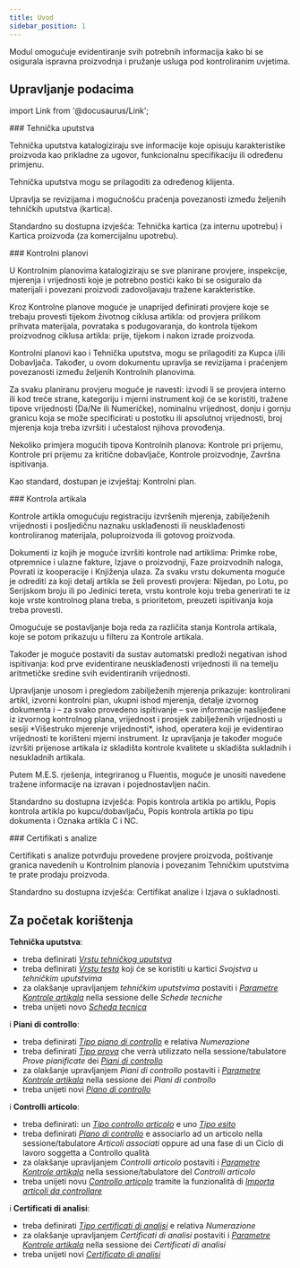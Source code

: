 ```yaml
---
title: Uvod
sidebar_position: 1
---
```


Modul omogućuje evidentiranje svih potrebnih informacija kako bi se osigurala ispravna proizvodnja i pružanje usluga pod kontroliranim uvjetima.   


## Upravljanje podacima

import Link from '@docusaurus/Link';

<div className="cardContainer">
    <div className="card">
###     <Link to="/docs/quality/item-control/data-sheets/data-sheet-management">Tehnička uputstva</Link>
        <p>Tehnička uputstva katalogiziraju sve informacije koje opisuju karakteristike proizvoda kao prikladne za ugovor, funkcionalnu specifikaciju ili određenu primjenu.</p>
        <p>Tehnička uputstva mogu se prilagoditi za određenog klijenta.</p>
        <p>Upravlja se revizijama i mogućnošću praćenja povezanosti između željenih tehničkih uputstva (kartica).</p>
        <p>Standardno su dostupna izvješća: Tehnička kartica (za internu upotrebu) i Kartica proizvoda (za komercijalnu upotrebu).</p>
    </div>
</div>
<div className="cardContainer">
    <div className="card">
###     <Link to="/docs/quality/item-control/control-plans/control-plan-management">Kontrolni planovi</Link>
        <p>U Kontrolnim planovima katalogiziraju se sve planirane provjere, inspekcije, mjerenja i vrijednosti koje je potrebno postići kako bi se osiguralo da materijali i povezani proizvodi zadovoljavaju tražene karakteristike.</p>
        <p>Kroz Kontrolne planove moguće je unaprijed definirati provjere koje se trebaju provesti tijekom životnog ciklusa artikla: od provjera prilikom prihvata materijala, povrataka s podugovaranja, do kontrola tijekom proizvodnog ciklusa artikla: prije, tijekom i nakon izrade proizvoda.</p>
        <p>Kontrolni planovi kao i Tehnička uputstva, mogu se prilagoditi za Kupca i/ili Dobavljača. Također, u ovom dokumentu upravlja se revizijama i praćenjem povezanosti između željenih Kontrolnih planovima.</p>
        <p>Za svaku planiranu provjeru moguće je navesti: izvodi li se provjera interno ili kod treće strane, kategoriju i mjerni instrument koji će se koristiti, tražene tipove vrijednosti (Da/Ne ili Numeričke), nominalnu vrijednost, donju i gornju granicu koja se može specificirati u postotku ili apsolutnoj vrijednosti, broj mjerenja koja treba izvršiti i učestalost njihova provođenja.</p>
        <p>Nekoliko primjera mogućih tipova Kontrolnih planova: Kontrole pri prijemu, Kontrole pri prijemu za kritične dobavljače, Kontrole proizvodnje, Završna ispitivanja.</p>
        <p>Kao standard, dostupan je izvještaj: Kontrolni plan.</p>
    </div>
</div>
<div className="cardContainer">
    <div className="card">
###     <Link to="/docs/quality/item-control/items-control/item-control-management">Kontrola artikala</Link>
        <p>Kontrole artikla omogućuju registraciju izvršenih mjerenja, zabilježenih vrijednosti i posljedičnu naznaku usklađenosti ili neusklađenosti kontroliranog materijala, poluproizvoda ili gotovog proizvoda.</p>
        <p>Dokumenti iz kojih je moguće izvršiti kontrole nad artiklima: Primke robe, otpremnice i ulazne fakture, Izjave o proizvodnji, Faze proizvodnih naloga, Povrati iz kooperacije i Knjiženja ulaza. Za svaku vrstu dokumenta moguće je odrediti za koji detalj artikla se želi provesti provjera: Nijedan, po Lotu, po Serijskom broju ili po Jedinici tereta, vrstu kontrole koju treba generirati te iz koje vrste kontrolnog plana treba, s prioritetom, preuzeti ispitivanja koja treba provesti.</p>
        <p>Omogućuje se postavljanje boja reda za različita stanja Kontrola artikala, koje se potom prikazuju u filteru za Kontrole artikala.</p>
        <p>Također je moguće postaviti da sustav automatski predloži negativan ishod ispitivanja: kod prve evidentirane neusklađenosti vrijednosti ili na temelju aritmetičke sredine svih evidentiranih vrijednosti.</p>
        <p>Upravljanje unosom i pregledom zabilježenih mjerenja prikazuje: kontrolirani artikl, izvorni kontrolni plan, ukupni ishod mjerenja, detalje izvornog dokumenta i – za svako provedeno ispitivanje – sve informacije naslijeđene iz izvornog kontrolnog plana, vrijednost i prosjek zabilježenih vrijednosti u sesiji *Višestruko mjerenje vrijednosti*, ishod, operatera koji je evidentirao vrijednosti te korišteni mjerni instrument. Iz upravljanja je također moguće izvršiti prijenose artikala iz skladišta kontrole kvalitete u skladišta sukladnih i nesukladnih artikala.</p>
        <p>Putem M.E.S. rješenja, integriranog u Fluentis, moguće je unositi navedene tražene informacije na izravan i pojednostavljen način.  </p>
        <p>Standardno su dostupna izvješća: Popis kontrola artikla po artiklu, Popis kontrola artikla po kupcu/dobavljaču, Popis kontrola artikla po tipu dokumenta i Oznaka artikla C i NC.</p>
    </div>
</div>
<div className="cardContainer">
    <div className="card">
###     <Link to="/docs/quality/item-control/certificates-of-analysis/certificate-of-analysis-management">Certifikati s analize</Link>
        <p>Certifikati s analize potvrđuju provedene provjere proizvoda, poštivanje granica navedenih u Kontrolnim planovia i povezanim Tehničkim uputstvima te prate prodaju proizvoda.</p>
        <p>Standardno su dostupna izvješća: Certifikat analize i Izjava o sukladnosti.</p>
    </div>
</div>


## Za početak korištenja   

 **Tehnička uputstva**:
- treba definirati [*Vrstu tehničkog uputstva*](/docs/configurations/tables/quality/item-control/data-sheets-type)   
- treba definirati [*Vrstu testa*](/docs/configurations/tables/quality/item-control/test-type) koji će se koristiti u kartici *Svojstva* u *tehničkim uputstvima*   
- za olakšanje upravljanjem *tehničkim uputstvima* postaviti i [*Parametre Kontrole artikala*](/docs/configurations/parameters/quality/item-control) nella sessione delle *Schede tecniche*   
- treba unijeti novo [*Scheda tecnica*](/docs/quality/item-control/data-sheets/data-sheet-management)   

i **Piani di controllo**:
- treba definirati [*Tipo piano di controllo*](/docs/configurations/tables/quality/item-control/control-plan-type) e relativa *Numerazione*   
- treba definirati [*Tipo prova*](/docs/configurations/tables/quality/item-control/test-type) che verrà utilizzato nella sessione/tabulatore *Prove pianificate* dei [*Piani di controllo*](/docs/quality/item-control/control-plans/control-plan-management)   
- za olakšanje upravljanjem *Piani di controllo* postaviti i [*Parametre Kontrole artikala*](/docs/configurations/parameters/quality/item-control) nella sessione dei *Piani di controllo*   
- treba unijeti novi [*Piano di controllo*](/docs/quality/item-control/control-plans/control-plan-management)   

i **Controlli articolo**:   
- treba definirati: un [*Tipo controllo articolo*](/docs/configurations/tables/quality/item-control/item-control-type) e uno [*Tipo esito*](/docs/configurations/tables/quality/general/result-type)   
- treba definirati [*Piano di controllo*](/docs/quality/item-control/control-plans/control-plan-management) e associarlo ad un articolo nella sessione/tabulatore *Articoli associati* oppure ad una fase di un Ciclo di lavoro soggetta a Controllo qualità   
- za olakšanje upravljanjem *Controlli articolo* postaviti i [*Parametre Kontrole artikala*](/docs/configurations/parameters/quality/item-control) nella sessione/tabulatore del *Controlli articolo*   
- treba unijeti novu [*Controllo articolo*](/docs/quality/item-control/items-control/item-control-management) tramite la funzionalità di [*Importa articoli da controllare*](/docs/quality/item-control/items-control/item-control-import)    

i **Certificati di analisi**:   
- treba definirati [*Tipo certificati di analisi*](/docs/configurations/tables/quality/item-control/c-o-a-type) e relativa *Numerazione*   
- za olakšanje upravljanjem *Certificati di analisi* postaviti i [*Parametre Kontrole artikala*](/docs/configurations/parameters/quality/item-control) nella sessione dei *Certificati di analisi*   
- treba unijeti novi [*Certificato di analisi*](/docs/quality/item-control/certificates-of-analysis/certificate-of-analysis-management)   
